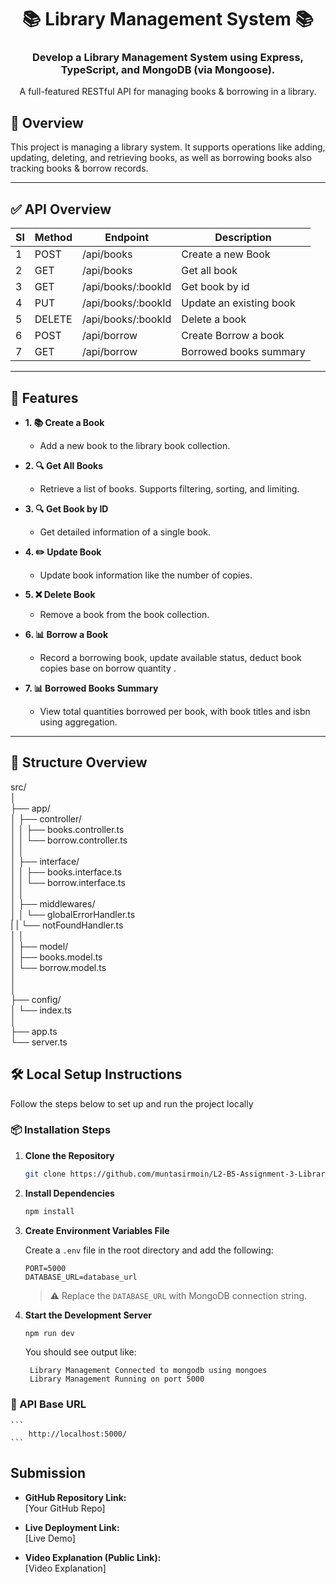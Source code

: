 <!-- git add .
git commit -m"style added"
git push origin main -->

<h1 align="center">📚 Library Management System 📚</h1>
<h3 align="center">Develop a Library Management System using Express, TypeScript, and MongoDB (via Mongoose). </h3>

<p align="center">
  A full-featured RESTful API for managing books & borrowing in a library.
</p>

## 📖 Overview

This project is managing a library system. It supports operations like adding, updating, deleting, and retrieving books, as well as borrowing books also tracking books & borrow records.

---

## ✅ API Overview

| Sl  | Method | Endpoint           | Description             |
| --- | ------ | ------------------ | ----------------------- |
| 1   | POST   | /api/books         | Create a new Book       |
| 2   | GET    | /api/books         | Get all book            |
| 3   | GET    | /api/books/:bookId | Get book by id          |
| 4   | PUT    | /api/books/:bookId | Update an existing book |
| 5   | DELETE | /api/books/:bookId | Delete a book           |
| 6   | POST   | /api/borrow        | Create Borrow a book    |
| 7   | GET    | /api/borrow        | Borrowed books summary  |

---

## 🚀 Features

- **1. 📚 Create a Book**

  - Add a new book to the library book collection.

- **2. 🔍 Get All Books**

  - Retrieve a list of books. Supports filtering, sorting, and limiting.

- **3. 🔍 Get Book by ID**

  - Get detailed information of a single book.

- **4. ✏️ Update Book**

  - Update book information like the number of copies.

- **5. ❌ Delete Book**

  - Remove a book from the book collection.

- **6. 📊 Borrow a Book**

  - Record a borrowing book, update available status, deduct book copies base on borrow quantity .

- **7. 📊 Borrowed Books Summary**
  - View total quantities borrowed per book, with book titles and isbn using aggregation.

---

## 📂 Structure Overview

src/ </br>
│ </br>
├── app/ </br>
│ ├── controller/ </br>
│ │ ├── books.controller.ts </br>
│ │ └── borrow.controller.ts </br>
│ │ </br>
│ ├── interface/ </br>
│ │ ├── books.interface.ts </br>
│ │ └── borrow.interface.ts </br>
│ │ </br>
│ ├── middlewares/ </br>
│ │ └── globalErrorHandler.ts </br>
| | └── notFoundHandler.ts </br>
│ │ </br>
│ ├── model/ </br>
│ ├── books.model.ts </br>
│ └── borrow.model.ts </br>
│ </br>
│ </br>
├── config/ </br>
│ └── index.ts </br>
│ </br>
├── app.ts </br>
└── server.ts </br>

## 🛠️ Local Setup Instructions

Follow the steps below to set up and run the project locally

### 📦 Installation Steps

1. **Clone the Repository**

   ```bash
   git clone https://github.com/muntasirmoin/L2-B5-Assignment-3-Library-Management.git
   ```

2. **Install Dependencies**

   ```bash
   npm install
   ```

3. **Create Environment Variables File**

   Create a `.env` file in the root directory and add the following:

   ```env
   PORT=5000
   DATABASE_URL=database_url
   ```

   > ⚠️ Replace the `DATABASE_URL` with MongoDB connection string.

4. **Start the Development Server**

   ```bash
   npm run dev
   ```

   You should see output like:

   ```
    Library Management Connected to mongodb using mongoes
    Library Management Running on port 5000
   ```

### 🔗 API Base URL

    ```
        http://localhost:5000/
    ```

## Submission

- **GitHub Repository Link:**  
  [Your GitHub Repo]

- **Live Deployment Link:**  
  [Live Demo]

- **Video Explanation (Public Link):**  
  [Video Explanation]
